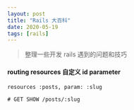 ```yaml
---
layout: post
title: "Rails 大百科"
date: 2020-05-19
tags: [rails]
---
```


> 整理一些开发 rails 遇到的问题和技巧

#### routing resources 自定义 id parameter

```
resources :posts, param: :slug

# GET SHOW /posts/:slug
```
